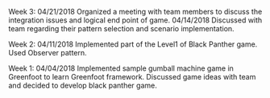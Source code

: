 
Week 3:
04/21/2018 Organized a meeting with team members to discuss the integration issues and logical end point of game. 
04/14/2018 Discussed with team regarding their pattern selection and scenario implementation.

Week 2:
04/11/2018 Implemented part of the Level1 of Black Panther game. Used Observer pattern.

Week 1:
04/04/2018 Implemented sample gumball machine game in Greenfoot to learn Greenfoot framework. Discussed game ideas with team and decided to develop black panther game.   